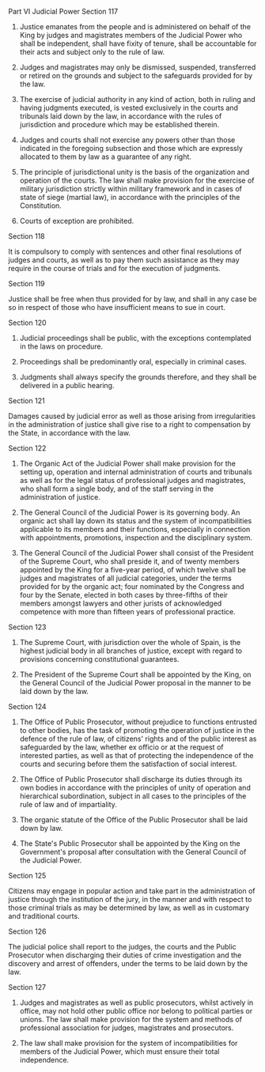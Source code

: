 Part VI Judicial Power
Section 117

1. Justice emanates from the people and is administered on behalf of the King by judges and magistrates members of the Judicial Power who shall be independent, shall have fixity of tenure, shall be accountable for their acts and subject only to the rule of law.

2. Judges and magistrates may only be dismissed, suspended, transferred or retired on the grounds and subject to the safeguards provided for by the law.

3. The exercise of judicial authority in any kind of action, both in ruling and having judgments executed, is vested exclusively in the courts and tribunals laid down by the law, in accordance with the rules of jurisdiction and procedure which may be established therein.

4. Judges and courts shall not exercise any powers other than those indicated in the foregoing subsection and those which are expressly allocated to them by law as a guarantee of any right.

5. The principle of jurisdictional unity is the basis of the organization and operation of the courts. The law shall make provision for the exercise of military jurisdiction strictly within military framework and in cases of state of siege (martial law), in accordance with the principles of the Constitution.

6. Courts of exception are prohibited.

Section 118

It is compulsory to comply with sentences and other final resolutions of judges and courts, as well as to pay them such assistance as they may require in the course of trials and for the execution of judgments.

Section 119

Justice shall be free when thus provided for by law, and shall in any case be so in respect of those who have insufficient means to sue in court.

Section 120

1. Judicial proceedings shall be public, with the exceptions contemplated in the laws on procedure.

2. Proceedings shall be predominantly oral, especially in criminal cases.

3. Judgments shall always specify the grounds therefore, and they shall be delivered in a public hearing.

Section 121

Damages caused by judicial error as well as those arising from irregularities in the administration of justice shall give rise to a right to compensation by the State, in accordance with the law.

Section 122

1. The Organic Act of the Judicial Power shall make provision for the setting up, operation and internal administration of courts and tribunals as well as for the legal status of professional judges and magistrates, who shall form a single body, and of the staff serving in the administration of justice.

2. The General Council of the Judicial Power is its governing body. An organic act shall lay down its status and the system of incompatibilities applicable to its members and their functions, especially in connection with appointments, promotions, inspection and the disciplinary system.

3. The General Council of the Judicial Power shall consist of the President of the Supreme Court, who shall preside it, and of twenty members appointed by the King for a five-year period, of which twelve shall be judges and magistrates of all judicial categories, under the terms provided for by the organic act; four nominated by the Congress and four by the Senate, elected in both cases by three-fifths of their members amongst lawyers and other jurists of acknowledged competence with more than fifteen years of professional practice.

Section 123

1. The Supreme Court, with jurisdiction over the whole of Spain, is the highest judicial body in all branches of justice, except with regard to provisions concerning constitutional guarantees.

2. The President of the Supreme Court shall be appointed by the King, on the General Council of the Judicial Power proposal in the manner to be laid down by the law.

Section 124

1. The Office of Public Prosecutor, without prejudice to functions entrusted to other bodies, has the task of promoting the operation of justice in the defence of the rule of law, of citizens' rights and of the public interest as safeguarded by the law, whether ex officio or at the request of interested parties, as well as that of protecting the independence of the courts and securing before them the satisfaction of social interest.

2. The Office of Public Prosecutor shall discharge its duties through its own bodies in accordance with the principles of unity of operation and hierarchical subordination, subject in all cases to the principles of the rule of law and of impartiality.

3. The organic statute of the Office of the Public Prosecutor shall be laid down by law.

4. The State's Public Prosecutor shall be appointed by the King on the Government's proposal after consultation with the General Council of the Judicial Power.

Section 125

Citizens may engage in popular action and take part in the administration of justice through the institution of the jury, in the manner and with respect to those criminal trials as may be determined by law, as well as in customary and traditional courts.

Section 126

The judicial police shall report to the judges, the courts and the Public Prosecutor when discharging their duties of crime investigation and the discovery and arrest of offenders, under the terms to be laid down by the law.

Section 127

1. Judges and magistrates as well as public prosecutors, whilst actively in office, may not hold other public office nor belong to political parties or unions. The law shall make provision for the system and methods of professional association for judges, magistrates and prosecutors.

2. The law shall make provision for the system of incompatibilities for members of the Judicial Power, which must ensure their total independence.